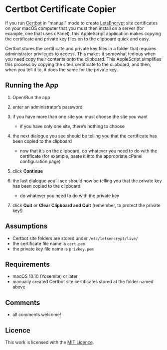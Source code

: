 # Certbot Certificate Copier

If you run [Certbot](https://certbot.eff.org) in “manual” mode to create [LetsEncrypt](https://letsencrypt.org)
site certificates on your macOS computer that you must then install on a server (for example, one that uses cPanel),
this AppleScript application makes copying the certificate and private key files on to the clipboard quick and easy.

Certbot stores the certificate and private key files in a folder that requires administrator privileges to access.
This makes it somewhat tedious when you need copy their contents onto the clipboard.
This AppleScript simplifies this process by copying the site’s certificate to the clipboard, and then,
when you tell it to, it does the same for the private key.

## Running the App
1. Open/Run the app
2. enter an administrator’s password
3. if you have more than one site you must choose the site you want

    - if you have only one site, there’s nothing to choose
4. the next dialogue you see should be telling you that the certificate has been copied to the clipboard

    - now that it’s on the clipboard, do whatever you need to do with the certificate (for example,
paste it into the appropriate cPanel configuration page)
6. click **Continue**
7. the last dialogue you’ll see should now be telling you that the private key has been copied to the clipboard

    - do whatever you need to do with the private key
9. click **Quit** or **Clear Clipboard and Quit** (remember, to protect the private key!)

## Assumptions
- Certbot site folders are stored under `/etc/letsencrypt/live/`
- the certificate file name is `cert.pem`
- the private key file name is `privkey.pem`

## Requirements
- macOS 10.10 (Yosemite) or later
- manually created Certbot site certificates stored at the folder named above

## Comments
- all comments welcome!

## Licence
This work is licensed with the [MIT Licence](https://choosealicense.com/licenses/mit/).